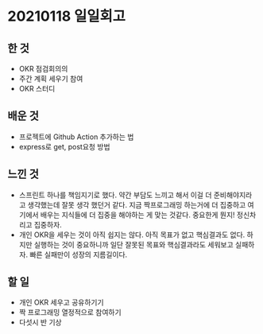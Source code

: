 # 20210118 일일회고

## 한 것
- OKR 점검회의의
- 주간 계획 세우기 참여
- OKR 스터디

## 배운 것
- 프로젝트에 Github Action 추가하는 법
- express로 get, post요청 방법

## 느낀 것
- 스프린트 하나를 책임지기로 했다. 약간 부담도 느끼고 해서 이걸 더 준비해야지라고 생각했는데 잘못 생각 했던거 같다. 지금 짝프로그래밍 하는거에 더 집중하고 여기에서 배우는 지식들에 더 집중을 해야하는 게 맞는 것같다. 중요한게 뭔지! 정신차리고 집중하자. 
- 개인 OKR을 세우는 것이 아직 쉽지는 않다. 아직 목표가 없고 핵심결과도 없다. 하지만 실행하는 것이 중요하니까 일단 잘못된 목표와 핵심결과라도 세워보고 실패하자. 빠른 실패만이 성장의 지름길이다.  

## 할 일
- 개인 OKR 세우고 공유하기기
- 짝 프로그래밍 열정적으로 참여하기
- 다섯시 반 기상  
